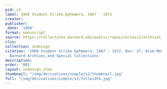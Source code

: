 ```yaml
---
pid: s2
label: 1968 Student Strike Ephemera, 1967 - 1972
creator:
publisher:
_date: '1968'
format: manuscript
source: https://collections.barnard.edu/public/repositories/2/archival_objects/8832
clio:
collection: undesign
citation: '1968 Student Strike Ephemera, 1967 - 1972, Box: 17. Alum Memorabilia, BC08-02.
  Barnard Archives and Special Collections'
description:
order: '001'
layout: undesign_item
thumbnail: "/img/derivatives/simple/s2/thumbnail.jpg"
full: "/img/derivatives/simple/s2/fullwidth.jpg"
---
```

